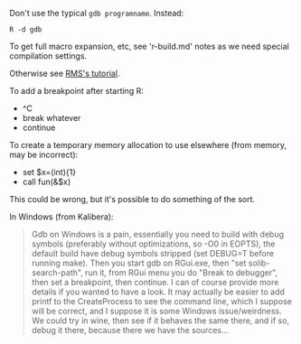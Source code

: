 Don't use the typical `gdb programname`.  Instead:

```
R -d gdb
```

To get full macro expansion, etc, see 'r-build.md' notes as we need special
compilation settings.

Otherwise see [RMS's tutorial][1].

To add a breakpoint after starting R:

* ^C
* break whatever
* continue

To create a temporary memory allocation to use elsewhere (from memory, may be
incorrect):

* set $x=(int){1}
* call fun(&$x)

This could be wrong, but it's possible to do something of the sort.

In Windows (from Kalibera):

> Gdb on Windows is a pain, essentially you need to build with debug
> symbols (preferably without optimizations, so -O0 in EOPTS), the default
> build have debug symbols stripped (set DEBUG=T before running make).
> Then you start gdb on RGui.exe, then "set solib-search-path", run it,
> from RGui menu you do "Break to debugger", then set a breakpoint, then
> continue. I can of course provide more details if you wanted to have a
> look. It may actually be easier to add printf to the CreateProcess to
> see the command line, which I suppose will be correct, and I suppose it
> is some Windows issue/weirdness. We could try in wine, then see if it
> behaves the same there, and if so, debug it there, because there we have
> the sources...


[1]: http://unknownroad.com/rtfm/gdbtut/gdbtoc.html

